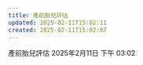 ```yaml
---
title: 產前胎兒評估
updated: 2025-02-11T15:02:11
created: 2025-02-11T15:02:07
---
```


產前胎兒評估
2025年2月11日
下午 03:02
